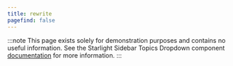 ```yaml
---
title: rewrite
pagefind: false
---
```


:::note
This page exists solely for demonstration purposes and contains no useful information.
See the Starlight Sidebar Topics Dropdown component [documentation](/docs/getting-started/) for more information.
:::
